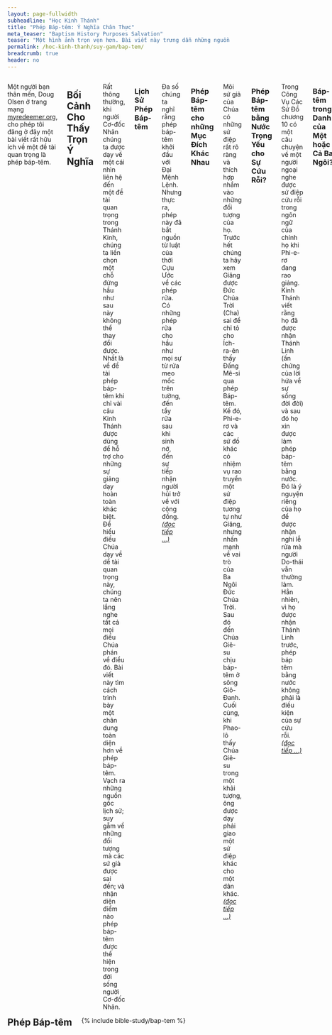 ```yaml
---
layout: page-fullwidth
subheadline: "Học Kinh Thánh"
title: "Phép Báp-têm: Ý Nghĩa Chân Thực"
meta_teaser: "Baptism History Purposes Salvation"
teaser: "Một hình ảnh trọn vẹn hơn. Bài viết này trưng dẫn những nguồn gốc lịch sử; suy xét về những đối tượng mà các sứ giả được sai đến; và nhận diện những khía cạnh mà phép báp-têm đi vào trong đời sống chúng ta."
permalink: /hoc-kinh-thanh/suy-gam/bap-tem/
breadcrumb: true
header: no
---
```

<!--more-->
<div class="row">
<div class="medium-8 columns" markdown="1">

<p class="blockquote">Một người bạn thân mến, Doug Olsen ở trang mạng <a href="http://myredeemer.org">myredeemer.org</a>, cho phép tôi đăng ở đây một bài viết rất hữu ích về một đề tài quan trọng là phép báp-têm.</p>

## Bối Cảnh Cho Thấy Trọn Ý Nghĩa

Rất thông thường, khi người Cơ-đốc Nhân chúng ta được dạy về một cái nhìn liên hệ đến một đề tài quan trọng trong Thánh Kinh, chúng ta liền chọn một chỗ đứng hầu như sau này không thể thay đổi được. Nhất là về đề tài phép báp-têm khi chỉ vài câu Kinh Thánh được dùng để hỗ trợ cho những sự giảng dạy hoàn toàn khác biệt. Để hiểu điều Chúa dạy về dề tài quan trọng này, chúng ta nên lắng nghe tất cả mọi điều Chúa phán về điều đó. Bài viết này tìm cách trình bày một chân dung toàn diện hơn về phép báp-têm. Vạch ra những nguồn gốc lịch sử; suy gẫm về những đối tượng mà các sứ giả được sai đến; và nhận diện đỉểm nào phép báp-têm được thể hiện trong đời sống người Cơ-đốc Nhân.

### Lịch Sử Phép Báp-têm

Đa số chúng ta nghĩ rằng phép báp-têm khởi đầu với Đại Mệnh Lệnh. Nhưng thực ra, phép này đã bắt nguồn từ luật của thời Cựu Ước về các phép rửa. Có những phép rửa cho hầu như mọi sự từ rửa meo mốc trên tường, đến tẩy rửa sau khi sinh nở, đến sự tíếp nhận người hủi trở về với cộng đồng. <a href="/hoc-kinh-thanh/suy-gam/bap-tem/lich-su/"><em>(đọc tiếp ...)</em></a>

### Phép Báp-têm cho những Mục Đích Khác Nhau

Mõi sứ giả của Chúa có những sứ điệp rất rõ ràng và thích hợp nhắm vào những đối tượng của họ. Trước hết chúng ta hãy xem Giăng được Đức Chúa Trời (Cha) sai để chỉ tỏ cho Ích-ra-ên thấy Đấng Mê-si qua phép Báp-têm. Kế đó, Phi-e-rơ và các sứ đồ khác có nhiệm vụ rao truyền một sứ điệp tương tự như Giăng, nhưng nhấn mạnh về vai trò của Ba Ngôi Đức Chúa Trời. Sau đó đến Chúa Giê-su chịu báp-têm ở sông Giô-Đanh. Cuối cùng, khi Phao-lô thấy Chúa Giê-su trong một khải tượng, ông được dạy phải giao một sứ điệp khác cho một dân khác. <a href="/hoc-kinh-thanh/suy-gam/bap-tem/muc-dich/"><em>(đọc tiếp ...)</em></a>

### Phép Báp-têm bằng Nước Trọng Yếu cho Sự Cứu Rỗi?

Trong Công Vụ Các Sứ Đồ chương 10 có một câu chuyện về một người ngoại nghe được sứ điệp cứu rỗi trong ngôn ngữ của chính họ khi Phi-e-rơ đang rao giảng. Kinh Thánh viết rằng họ đã được nhận Thánh Linh (ấn chứng của lời hứa về sự sống đời đời) và sau đó họ xin được làm phép báp-têm bằng nước. Đó là ý nguyện riêng của họ để được nhận nghi lễ rửa mà người Do-thái vẫn thường làm. Hẳn nhiên, vì họ được nhận Thánh Linh trước, phép báp têm bằng nước không phải là điều kiện của sự cứu rỗi. <a href="/hoc-kinh-thanh/suy-gam/bap-tem/cuu-roi/"><em>(đọc tiếp ...)</em></a>

### Báp-têm trong Danh của Một hoặc Cả Ba Ngôi?

Một trong những vấn đề quan trọng gây nên sự ngăn cách giữa các Cơ-đốc Nhân -đến nỗi tạo nên những hệ phái- được đặt nền tảng trên việc danh ai phải được nhắc đến khi cử hành lễ báp-têm ("Nhân danh ... tôi làm phép báp-têm cho ..."). Có vài nơi trong sách Công Vụ nói đén sự làm phép "báp-têm trong danh Chúa Giê-su," nhưng trong sách Ma-thi-ơ chúng ta được dạy "báp-têm trong danh Đức Chúa Cha, Con và Thánh Linh." Nhưng điều đáng chú ý về danh ai được nhắc đến có thể được hiểu rõ ràng hơn qua cái nhìn của một người Do-thái. <a href="/hoc-kinh-thanh/suy-gam/bap-tem/trong-danh/"><em>(đọc tiếp ...)</em></a>

### Kết Luận ...

Để một Cơ-đốc Nhân sống một đời sống tâm linh lành mạnh, người đó phải được vững nền trên những chân lý quan trọng của Thánh Kinh. Buồn thay, nhiều người trong chúng ta chỉ lập đi lập lại điều họ đã nghe được từ những người có nhiều ảnh hưởng trên họ năm này qua năm kia thay vì tự mình đọc lấy để bíết lời Chúa cho chính mình -theo sát từ tiết hay văn mạch- rồi để Đức Thánh Linh hướng dẫn và bày tỏ ý nghĩa chân thực. Phép báp-têm phải được suy gẫm cẩn trọng sâu nhiệm hơn những truyền thống và sự giảng dạy trong hội thánh. <a href="/hoc-kinh-thanh/suy-gam/bap-tem/ket-luan/"><em>(đọc tiếp ...)</em></a>

<a href="/hoc-kinh-thanh/suy-gam/bap-tem/lich-su/"><em>Bài Kế: Lịch Sử Phép Báp-têm</em></a>

{% include bible-study/bible-study-footer %}
</div><!-- /.medium-8.columns -->
<div class="bible-index medium-4 columns">
<h2 style="margin: 0px">Phép Báp-têm</h2>
        {% include bible-study/bap-tem %}
</div><!-- /.medium-4.columns -->
</div><!-- /.row -->
